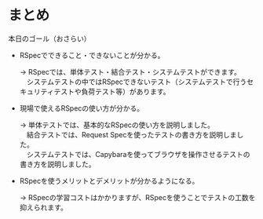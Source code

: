 # まとめ

本日のゴール（おさらい）

- RSpecでできること・できないことが分かる。
  
  → RSpecでは、単体テスト・結合テスト・システムテストができます。  
  　システムテストの中ではRSpecできないテスト（システムテストで行うセキュリティテストや負荷テスト等）があります。

- 現場で使えるRSpecの使い方が分かる。

  → 単体テストでは、基本的なRSpecの使い方を説明しました。  
  　結合テストでは、Request Specを使ったテストの書き方を説明しました。  
  　システムテストでは、Capybaraを使ってブラウザを操作させるテストの書き方を説明しました。
  
- RSpecを使うメリットとデメリットが分かるようになる。

  → RSpecの学習コストはかかりますが、RSpecを使うことでテストの工数を抑えられます。
